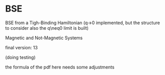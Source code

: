 # BSE
BSE from a Tigh-Binding Hamiltonian
(q->0 implemented, but the structure to consider also the q\neq0 limit is built)


Magnetic and Not-Magnetic Systems

final version: 13

(doing testing)

the formula of the pdf here needs some adjustments





